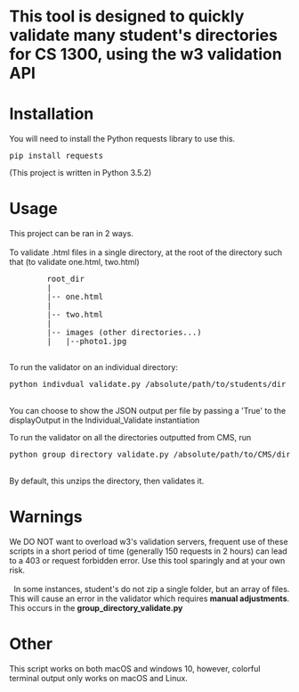 <h1>This tool is designed to quickly validate many student's directories for CS 1300, using the w3 validation API</h1>

# Installation
<p>
    You will need to install the Python requests library to use this.
    <pre>pip install requests</pre>
    (This project is written in Python 3.5.2)
</p>

# Usage  
<p>
    This project can be ran in 2 ways. 
    <br><br>
    To validate .html files in a single directory, at the root of the directory such that (to validate one.html, two.html)
</p>
<pre>
        root_dir
        |
        |-- one.html
        |
        |-- two.html
        |
        |-- images (other directories...)
        |   |--photo1.jpg
        
</pre>
<p>
    To run the validator on an individual directory:
    <br>
    <pre>python indivdual_validate.py /absolute/path/to/students/dir</pre>
    <br>
    You can choose to show the JSON output per file by passing a 'True' to the displayOutput in the Individual_Validate instantiation 
</p>
<p>
    To run the validator on all the directories outputted from CMS, run
    <pre>python group_directory_validate.py /absolute/path/to/CMS/dir</pre>
    <br>
    By default, this unzips the directory, then validates it.

</p>

# Warnings
<p>
    We DO NOT want to overload w3's validation servers, frequent use of these scripts in a short period of time (generally 150 requests in 2 hours) can lead to a 403 or request forbidden error. Use this tool sparingly and at your own risk.
    <br><br>
    In some instances, student's do not zip a single folder, but an array of files. This will cause an error in the validator which requires <b>manual adjustments</b>. This occurs in the <b>group_directory_validate.py</b>

</p>

# Other
<p>
    This script works on both macOS and windows 10, however, colorful terminal output only works on macOS and Linux.
</p>

